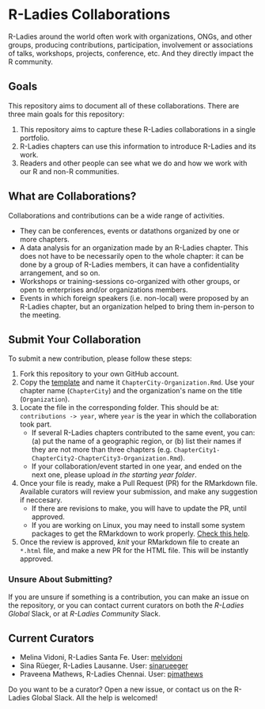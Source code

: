 
# R-Ladies Collaborations

R-Ladies around the world often work with organizations, ONGs, and other groups, producing contributions, participation, involvement or associations of talks, workshops, projects, conference, etc. And they directly impact the R community.

## Goals
This repository aims to document all of these collaborations. There are three main goals for this repository:
1. This repository aims to capture these R-Ladies collaborations in a single portfolio.
1. R-Ladies chapters can use this information to introduce R-Ladies and its work.
1. Readers and other people can see what we do and how we work with our R and non-R communities.

## What are Collaborations?
Collaborations and contributions can be a wide range of activities.
- They can be conferences, events or datathons organized by one or more chapters.
- A data analysis for an organization made by an R-Ladies chapter. This does not have to be necessarily open to the whole chapter: it can be done by a group of R-Ladies members, it can have a confidentiality arrangement, and so on.
- Workshops or training-sessions co-organized with other groups, or open to enterprises and/or organizations members.
- Events in which foreign speakers (i.e. non-local) were proposed by an R-Ladies chapter, but an organization helped to bring them in-person to the meeting.

## Submit Your Collaboration
To submit a new contribution, please follow these steps:

1. Fork this repository to your own GitHub account.
1. Copy the [template](resources/template.Rmd) and name it `ChapterCity-Organization.Rmd`. Use your chapter name (`ChapterCity`) and the organization's name on the title (`Organization`).
1. Locate the file in the corresponding folder. This should be at: `contributions -> year`, where `year` is the year in which the collaboration took part.
    - If several R-Ladies chapters contributed to the same event, you can: (a) put the name of a geographic region, or (b) list their names if they are not more than three chapters (e.g. `ChapterCity1-ChapterCity2-ChapterCity3-Organization.Rmd`).
    - If your collaboration/event started in one year, and ended on the next one, please upload _in the starting year folder_.   
1. Once your file is ready, make a Pull Request (PR) for the RMarkdown file. Available curators will review your submission, and make any suggestion if neccesary.
    - If there are revisions to make, you will have to update the PR, until approved.
    - If you are working on Linux, you may need to install some system packages to get the RMarkdown to work properly. [Check this help](https://dzone.com/articles/installing-latex-ubuntu).
1. Once the review is approved, _knit_ your RMarkdown file to create an `*.html` file, and make a new PR for the HTML file. This will be instantly approved. 



### Unsure About Submitting?
If you are unsure if something is a contribution, you can make an issue on the repository, or you can contact current curators on both the _R-Ladies Global_ Slack, or at _R-Ladies Community_ Slack.

## Current Curators
- Melina Vidoni, R-Ladies Santa Fe. User: [melvidoni](https://github.com/melvidoni)
- Sina Rüeger, R-Ladies Lausanne. User: [sinarueeger](https://github.com/sinarueeger)
- Praveena Mathews, R-Ladies Chennai. User: [pjmathews](https://github.com/pjmathews)

Do you want to be a curator? Open a new issue, or contact us on the R-Ladies Global Slack. All the help is welcomed!
